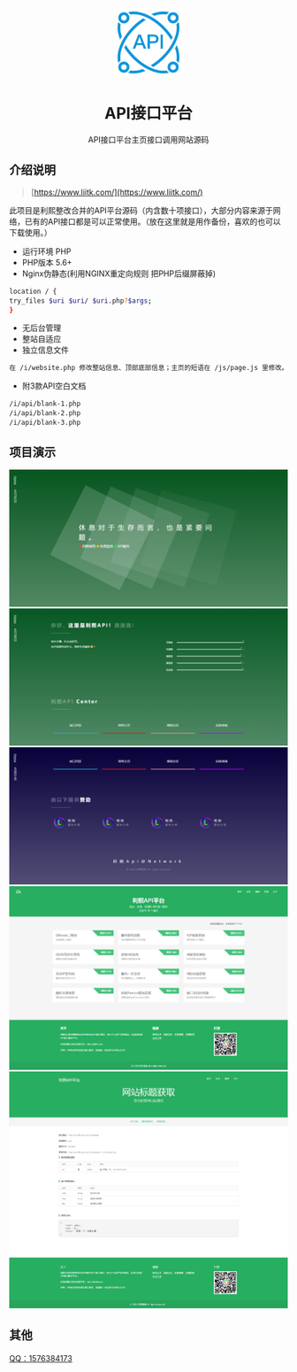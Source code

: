 <p align="center"><img src="./icon.png"
        alt="Logo" width="128" height="128" style="max-width: 100%;"></p>
<h1 align="center">API接口平台</h1>
<p align="center">API接口平台主页接口调用网站源码</p>

## 介绍说明

> [https://www.liitk.com/](https://www.liitk.com/)

此项目是利熙整改合并的API平台源码（内含数十项接口），大部分内容来源于网络，已有的API接口都是可以正常使用。（放在这里就是用作备份，喜欢的也可以下载使用。）

+ 运行环境 PHP
+ PHP版本 5.6+ 
+ Nginx伪静态(利用NGINX重定向规则 把PHP后缀屏蔽掉)
```bash
location / {
try_files $uri $uri/ $uri.php?$args;
}
```
+ 无后台管理
+ 整站自适应
+ 独立信息文件
```bash
在 /i/website.php 修改整站信息、顶部底部信息；主页的短语在 /js/page.js 里修改。
```
+ 附3款API空白文档
```bash
/i/api/blank-1.php
/i/api/blank-2.php
/i/api/blank-3.php
```

## 项目演示

![preview](/preview/homepageupper.png)
![preview](/preview/homepagecentre.png)
![preview](/preview/homepagebelow.png)
![preview](/preview/Interfacelist.png)
![preview](/preview/Interfacedocum.png)

## 其他

[QQ：1576384173](https://wpa.qq.com/msgrd?v=3&uin=1576384173)

